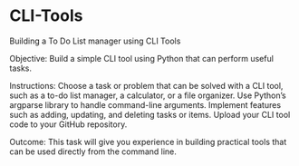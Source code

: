 # CLI-Tools
Building a To Do List manager using CLI Tools

Objective:
Build a simple CLI tool using Python that can perform useful tasks.

Instructions:
Choose a task or problem that can be solved with a CLI tool, such as a to-do
list manager, a calculator, or a file organizer. Use Python’s argparse library to
handle command-line arguments. Implement features such as adding,
updating, and deleting tasks or items. Upload your CLI tool code to your
GitHub repository.

Outcome:
This task will give you experience in building practical tools that can be used
directly from the command line.
